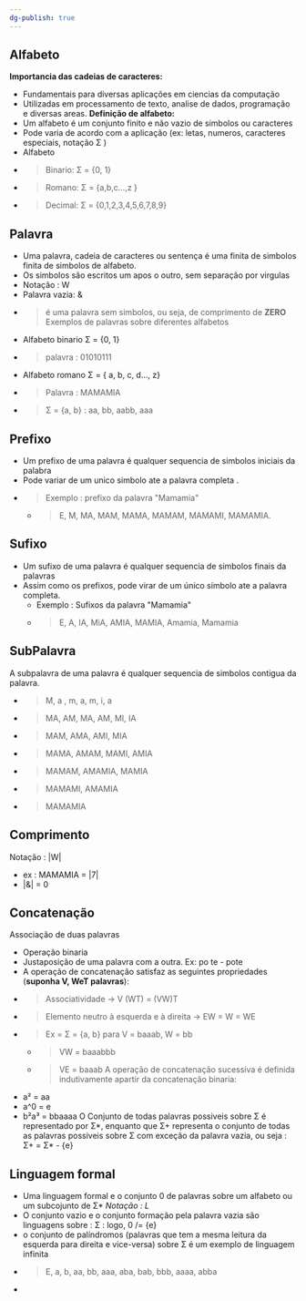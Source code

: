 ```yaml
---
dg-publish: true
---
```

## Alfabeto 
**Importancia das cadeias de caracteres:**
- Fundamentais para diversas aplicações em ciencias da computação
- Utilizadas em processamento de texto, analise de dados, programação e diversas areas.
**Definição de alfabeto:**
- Um alfabeto é um conjunto finito e não vazio de simbolos ou caracteres
- Pode varia de acordo com a aplicação (ex: letas, numeros, caracteres especiais, notação Σ )
- Alfabeto
- > Binario: Σ = {0, 1}
- > Romano: Σ = {a,b,c...,z }
- > Decimal: Σ = {0,1,2,3,4,5,6,7,8,9}
## Palavra
- Uma palavra, cadeia de caracteres ou sentença é uma finita de simbolos finita de simbolos de alfabeto.
- Os simbolos são escritos um apos o outro, sem separação por virgulas
- Notação : W
- Palavra vazia: &
- > é uma palavra sem simbolos, ou seja, de comprimento de **ZERO**
Exemplos de palavras sobre diferentes alfabetos
- Alfabeto binario Σ = {0, 1}
- > palavra : 01010111
- Alfabeto romano Σ = { a, b, c, d..., z}
- > Palavra : MAMAMIA
- > Σ = {a, b} : aa, bb, aabb, aaa
## Prefixo
- Um prefixo de uma palavra é qualquer sequencia de simbolos iniciais da palabra
- Pode variar de um unico simbolo ate a palavra completa .
- > Exemplo : prefixo da palavra "Mamamia"
	- > E, M, MA, MAM, MAMA, MAMAM, MAMAMI, MAMAMIA.
## Sufixo
- Um sufixo de uma palavra é qualquer sequencia de simbolos finais da palavras
- Assim como os prefixos, pode virar de um único símbolo ate a palavra completa.
	- Exemplo : Sufixos da palavra "Mamamia"
	- > E, A, IA, MiA, AMIA, MAMIA, Amamia, Mamamia
## SubPalavra
A subpalavra de uma palavra é qualquer sequencia de simbolos contigua da palavra.
- > M, a , m, a, m, i, a
- > MA, AM, MA, AM, MI, IA
- > MAM, AMA, AMI, MIA
- > MAMA, AMAM, MAMI, AMIA
- > MAMAM, AMAMIA, MAMIA
- > MAMAMI, AMAMIA
- > MAMAMIA
## Comprimento 
Notação : |W|
- ex : MAMAMIA = |7|
- |&| = 0
## Concatenação 
Associação de duas palavras
- Operação binaria
- Justaposição de uma palavra com a outra. Ex: po te - pote
- A operação de concatenação satisfaz as seguintes propriedades (**suponha V, WeT palavras**):
- > Associatividade -> V (WT) = (VW)T
- > Elemento neutro à esquerda e à direita -> EW = W = WE
- > Ex = Σ = {a, b} para V = baaab, W = bb
	- > VW = baaabbb
	- > VE = baaab
A operação de concatenação sucessiva é definida indutivamente apartir da concatenação binaria: 
- a² = aa
- a^0 = e
- b²a³ = bbaaaa
O Conjunto de todas palavras possiveis sobre Σ é representado por Σ*, enquanto que Σ+ representa o conjunto de todas as palavras possiveis sobre Σ com exceção da palavra vazia, ou seja : Σ+ = Σ* - {e}
## Linguagem formal
- Uma linguagem formal e o conjunto 0 de palavras sobre um alfabeto ou um subcojunto de Σ*
_Notação : L_
- O conjunto vazio e o conjunto formação pela palavra vazia são linguagens sobre : Σ : logo, 0 /= {e}
- o conjunto de palíndromos (palavras que tem a mesma leitura da esquerda para direita e vice-versa) sobre Σ é um exemplo de linguagem infinita
- > E, a, b, aa, bb, aaa, aba, bab, bbb, aaaa, abba
- 